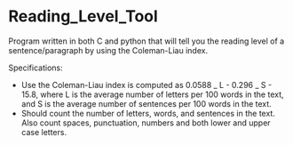 # Reading_Level_Tool

Program written in both C and python that will tell you the reading level of a sentence/paragraph by using the Coleman-Liau index.

Specifications:

- Use the Coleman-Liau index is computed as 0.0588 _ L - 0.296 _ S - 15.8, where L is the average number of letters per 100 words in the text, and S is the average number of sentences per 100 words in the text.
- Should count the number of letters, words, and sentences in the text. Also count spaces, punctuation, numbers and both lower and upper case letters.
